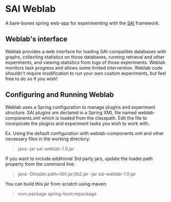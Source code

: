 # SAI Weblab
A bare-bones spring web-app for experimenting with the [SAI](https://github.com/jmorwick/sai) framework. 

## Weblab's interface

Weblab provides a web interface for loading SAI-compatible databases with graphs, collecting statistics
on those databases, running retrieval and other experiments, and viewing statistics from logs of those experiments. 
Weblab monitors task progress and allows some limited intervention. 
Weblab code shouldn't require modification to run your own custom experiments, but feel free to do so if you wish! 

## Configuring and Running Weblab

Weblab uses a Spring configuration to manage plugins and experiment structure. SAI plugins are declared in a Spring 
XML file named weblab-components.xml which is loaded from the classpath. Edit the file to incorporate the plugins 
and experiment tasks you wish to work with. 

Ex. Using the default configuration with weblab-components.xml and other necessary files in the working directory:

> java -jar sai-weblab-1.0.jar

If you want to include additional 3rd party jars, update the loader.path property from the command line:

> java -Dloader.path=lib1.jar,lib2.jar -jar sai-weblab-1.0.jar

You can build this jar from scratch using maven:

> mvn package spring-boot:repackage
